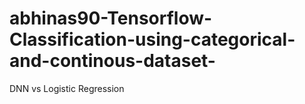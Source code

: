 # abhinas90-Tensorflow-Classification-using-categorical-and-continous-dataset-
DNN vs Logistic Regression 
